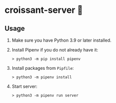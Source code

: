 # croissant-server 🥐

## Usage

1. Make sure you have Python 3.9 or later installed.

2. Install Pipenv if you do not already have it:
    
    `> python3 -m pip install pipenv`

2. Install packages from `Pipfile`:
    
    `> python3 -m pipenv install`

3. Start server:

    `> python3 -m pipenv run server`
